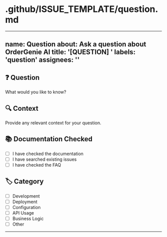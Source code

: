 # .github/ISSUE_TEMPLATE/question.md
---
name: Question
about: Ask a question about OrderGenie AI
title: '[QUESTION] '
labels: 'question'
assignees: ''
---

## ❓ Question
What would you like to know?

## 🔍 Context
Provide any relevant context for your question.

## 📚 Documentation Checked
- [ ] I have checked the documentation
- [ ] I have searched existing issues
- [ ] I have checked the FAQ

## 🏷️ Category
- [ ] Development
- [ ] Deployment
- [ ] Configuration
- [ ] API Usage
- [ ] Business Logic
- [ ] Other

---

